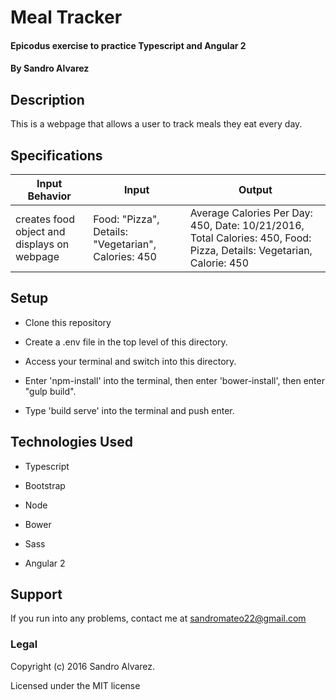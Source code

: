 # Meal Tracker

#### Epicodus exercise to practice Typescript and Angular 2

#### By Sandro Alvarez

## Description

This is a webpage that allows a user to track meals they eat every day.

## Specifications

Input Behavior | Input | Output |
---------------|-------|--------|
creates food object and displays on webpage| Food: "Pizza", Details: "Vegetarian", Calories: 450 | Average Calories Per Day: 450, Date: 10/21/2016, Total Calories: 450, Food: Pizza, Details: Vegetarian, Calorie: 450|

## Setup

* Clone this repository

* Create a .env file in the top level of this directory.

* Access your terminal and switch into this directory.

* Enter 'npm-install' into the terminal, then enter 'bower-install', then enter "gulp build".

* Type 'build serve' into the terminal and push enter.

## Technologies Used

* Typescript

* Bootstrap

* Node

* Bower

* Sass

* Angular 2

## Support

If you run into any problems, contact me at sandromateo22@gmail.com

### Legal

Copyright (c) 2016 Sandro Alvarez.

Licensed under the MIT license
